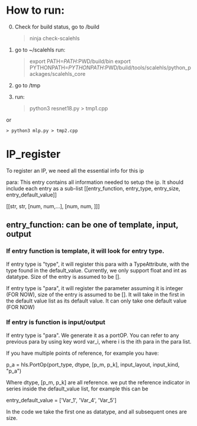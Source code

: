 # How to run:

0. Check for build status, go to /build

    > ninja check-scalehls

1. go to ~/scalehls run:

    > export PATH=$PATH:$PWD/build/bin
    > export PYTHONPATH=$PYTHONPATH:$PWD/build/tools/scalehls/python_packages/scalehls_core

2. go to /tmp
3. run:

    > python3 resnet18.py > tmp1.cpp

or

    > python3 mlp.py > tmp2.cpp



# IP_register

To register an IP, we need all the essential info for this ip

para: This entry contains all information needed to setup the ip. It should include each entry as a sub-list
[[entry_function, entry_type, entry_size, entry_default_value]]

[[str, str, [num, num,...], [num, num,  ]]]
## entry_function: can be one of template, input, output
    
### If entry function is template, it will look for entry type. 

If entry type is "type", it will register this para with a TypeAttribute, with the type found in the default_value. Currently, we only support float and int as datatype. Size of the entry is assumed to be [].

If entry type is "para", it will register the parameter assuming it is integer (FOR NOW), size of the entry is assumed to be []. It will take in the first in the default value list as its default value. It can only take one default value (FOR NOW)

### If entry is function is input/output

If entry type is "para". We generate it as a portOP. You can refer to any previous para by using key word var_i, where i is the ith para in the para list.

If you have multiple points of reference, for example you have: 

p_a = hls.PortOp(port_type, dtype, [p_m, p_k], input_layout, input_kind, "p_a") 

Where dtype, [p_m, p_k] are all reference. we put the reference indicator in series inside the default_value list, for example this can be 

entry_default_value = ['Var_1', 'Var_4', 'Var_5']

In the code we take the first one as datatype, and all subsequent ones are size.